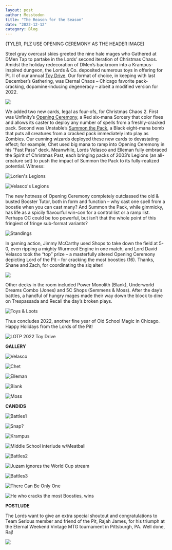 ```yaml
---
layout: post
author: Mosstodon
title: "The Reason for the Season"
date: "2022-12-12"
category: Blog
---
```


(TYLER, PLZ USE OPENING CEREMONY AS THE HEADER IMAGE)

Steel gray overcast skies greeted the nine hale mages who Gathered at DMen Tap to partake in the Lords’ second iteration of Christmas Chaos. Amidst the holiday redecoration of DMen’s backroom into a Krampus-inspired dungeon, the Lords & Co. deposited numerous toys in offering for Pt. II of our annual [Toy Drive](www.advocatechildrenshospital.com/health-resources/support-services/child-life-program/make-a-donation/easset_upload_file12353_436179_e.pdf). Our format of choice, in keeping with last December’s Gathering, was Eternal Chaos – Chicago favorite pack-cracking, dopamine-inducing degeneracy – albeit a modified version for 2022.

![](/assets/images/2022/xmaschaos2/xmaschaos2.jpg)

We added two new cards, legal as four-ofs, for Christmas Chaos 2. First was Unfinity’s [Opening Ceremony](https://scryfall.com/card/unf/118/opening-ceremony), a Red six-mana Sorcery that color fixes and allows its caster to deploy any number of spells from a freshly-cracked pack. Second was Unstable’s [Summon the Pack](https://scryfall.com/card/ust/74/summon-the-pack), a Black eight-mana bomb that puts all creatures from a cracked pack immediately into play as Zombies. Our cunning wizards deployed these new cards to devastating effect; for example, Chet used big mana to ramp into Opening Ceremony in his “Fast Pass” deck. Meanwhile, Lords Velasco and Elleman fully embraced the Spirit of Christmas Past, each bringing packs of 2003’s Legions (an all-creature set) to push the impact of Summon the Pack to its fully-realized potential. Witness:

![Lorien's Legions](/assets/images/2022/xmaschaos2/lorienlegions.jpg)

![Velasco's Legions](/assets/images/2022/xmaschaos2/velascolegions.jpg)

The new hotness of Opening Ceremony completely outclassed the old & busted Booster Tutor, both in form and function – why cast one spell from a boostie when you can cast many? And Summon the Pack, while gimmicky, has life as a spicily flavourful win-con for a control list or a ramp list. Perhaps OC could be too powerful, but isn’t that the whole point of this fringiest of fringe sub-format variants?

![Standings](/assets/images/2022/xmaschaos2/standings.jfif)

In gaming action, Jimmy McCarthy used Shops to take down the field at 5-0, even ripping a mighty Wurmcoil Engine in one match, and Lord David Velasco took the “top” prize – a masterfully altered Opening Ceremony depicting Lord of the Pit – for cracking the most boosties (16). Thanks, Shane and Zach, for coordinating the siq alter!

![](/assets/images/2022/xmaschaos2/lotpalter.jpg)

Other decks in the room included Power Monolith (Blank), Underworld Dreams Combo (Jones) and 5C Shops (Semmens & Moss). After the day’s battles, a handful of hungry mages made their way down the block to dine on Trespassada and Recall the day’s broken plays.

![Toys & Loots](/assets/images/2022/xmaschaos2/loots.jpg)

Thus concludes 2022, another fine year of Old School Magic in Chicago. Happy Holidays from the Lords of the Pit!

![LOTP 2022 Toy Drive](/assets/images/2022/xmaschaos2/lotp2022toydrive.jpg)

**GALLERY**

![Velasco](/assets/images/fallbrawl5/candids/02velasco.jpg)

![Chet](/assets/images/fallbrawl5/candids/03chet.jpg)

![Elleman](/assets/images/fallbrawl5/candids/04elleman.jpg)

![Blank](/assets/images/fallbrawl5/candids/06blank.jpg)

![Moss](/assets/images/fallbrawl5/candids/09moss.jpg)

**CANDIDS**

![Battles1](/assets/images/2022/xmaschaos2/battles1.jpg)

![Snap?](/assets/images/2022/xmaschaos2/keeper.jpg)

![Krampus](/assets/images/2022/xmaschaos2/krampusaltar.jpg)

![Middle School interlude w/Meatball](/assets/images/2022/xmaschaos2/meatball.jpg)

![Battles2](/assets/images/2022/xmaschaos2/battles2.jpg)

![Juzam ignores the World Cup stream](/assets/images/2022/xmaschaos2/worldcup.jpg)

![Battles3](/assets/images/2022/xmaschaos2/wurmcoil.jpg)

![There Can Be Only One](/assets/images/2022/xmaschaos2/jimmy.jpg)

![He who cracks the most Boosties, wins](/assets/images/2022/xmaschaos2/velasco.jpg)

**POSTLUDE**

The Lords want to give an extra special shoutout and congratulations to Team Serious member and friend of the Pit, Rajah James, for his triumph at the Eternal Weekend Vintage MTG tournament in Pittsburgh, PA. Well done, Raj!

![](/assets/images/2022/xmaschaos2/LH1finals.jpg)
